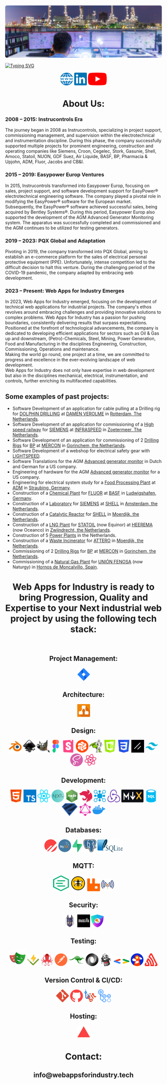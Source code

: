 [![Web Apps for Industry](./icons/control-room-banner.png)](https://webappsforindustry.tech)

[![Typing SVG](https://readme-typing-svg.herokuapp.com?font=Roboto&size=40&pause=1000&color=105271&center=true&width=1150&height=60&lines=Web+Apps+for+Industry;The+leading+software+engineering+company+for+the+industry;Technical+Web+Applications+for+the+Industry)](https://webappsforindustry.tech/)

<div align="center">
<a href="https://www.webappsforindustry.tech" title="Web Apps for Industry website"><img src="./icons/website-tr.png" alt="Website icon" width="41px" height="41px"></a> 
<a href="https://www.linkedin.com/company/web-apps-for-industry" title="Linkedin"><img src="./icons/linkedin-tr.png" alt="Linkedin logo" width="41px" height="41px"></a>
<a href="https://www.youtube.com/@webappsforindustry" title="Youtube"><img src="./icons/youtube-tr.png" alt="Youtube logo" width="61px" height="41px"></a>

# About Us:
<div align="left">
<h3>2008 – 2015: Instrucontrols Era</h3>
The journey began in 2008 as Instrucontrols, specializing in project support, commissioning management, and supervision within the electrotechnical and instrumentation discipline. During this phase, the company successfully supported multiple projects for prominent engineering, construction and operating companies like Siemens, Croon, Cegelec, Stork, Gasunie, Shell, Amoco, Statoil, NUON, GDF Suez, Air Liquide, BASF, BP, Pharmacia & Upjohn, ADM, Fluor, Jacobs and CB&I.
<h3>2015 – 2019: Easypower Europ Ventures</h3>
In 2015, Instrucontrols transformed into Easypower Europ, focusing on sales, project support, and software development support for EasyPower® electrotechnical engineering software. The company played a pivotal role in modifying the EasyPower® software for the European market. Subsequently, the EasyPower® software achieved successful sales, being acquired by Bentley Systems®. During this period, Easypower Europ also supported the development of the AGM Advanced Generator Monitoring system. The apparatus was successfully completed and commissioned and the AGM continues to be utilized for testing generators.
<h3>2019 – 2023: PQX Global and Adaptation</h3>
Pivoting in 2019, the company transformed into PQX Global, aiming to establish an e-commerce platform for the sales of electrical personal protective equipment (PPE). Unfortunately, intense competition led to the difficult decision to halt this venture. During the challenging period of the COVID-19 pandemic, the company adapted by embracing web development.
<h3>2023 – Present: Web Apps for Industry Emerges</h3>
In 2023, Web Apps for Industry emerged, focusing on the development of technical web applications for industrial projects. The company&apos;s ethos revolves around embracing challenges and providing innovative solutions to complex problems. Web Apps for Industry has a passion for pushing boundaries, consistently delivering results that surpass expectations. <br /> Positioned at the forefront of technological advancements, the company is dedicated to developing efficient applications for sectors such as Oil & Gas up and downstream, (Petro)-Chemicals, Steel, Mining, Power Generation, Food and Manufacturing in the disciplines Engineering, Construction, Commissioning, Operations and maintenance. <br /> Making the world go round, one project at a time, we are committed to progress and excellence in the ever-evolving landscape of web development. <br /> Web Apps for Industry does not only have expertise in web development but also in the disciplines mechanical, electrical, instrumentation, and controls, further enriching its multifaceted capabilities.

## Some examples of past projects:
 
-	Software Development of an application for cable pulling at a Drilling rig for <a href="https://www.dolphindrilling.com/our-fleet/blackford-dolphin">DOLPHIN DRILLING</a > at <a href="https://www.damen.com/companies/shiprepair/damen-verolme-rotterdam">DAMEN VEROLME</a> in <a href="https://www.google.com/maps/place/Damen+Verolme+Rotterdam+BV/@51.8915102,4.2939173,15z/data=!4m6!3m5!1s0x47c44b994def4b23:0x897748105a0d1b15!8m2!3d51.8915102!4d4.2939173!16s%2Fg%2F1yy3vlscr?entry=ttu">Rotterdam, The Netherlands</a>.
-	Software Development of an application for commissioning of a <a href="https://en.wikipedia.org/wiki/HSL-Zuid">High speed railway</a> for <a href="https://www.mobility.siemens.com/global/en.html">SIEMENS</a> at <a href="https://en.wikipedia.org/wiki/Infraspeed">INFRASPEED</a> in <a href="https://www.google.com/maps/search/siemens+zoetermeer/@52.0463011,4.5091092,17z?authuser=0&entry=ttu">Zoetermeer, The Netherlands</a>.
-	Software Development of an application for commissioning of 2 <a href="https://www.youtube.com/watch?v=IVUcauJSbQY" title="Drilling Modules">Drilling Rigs</a> for <a href="https://www.bp.com/">BP</a> at <a href="https://www.mercon.com/">MERCON</a> in <a href="https://www.google.com/maps/place/Mercon+Montage/@51.8281914,4.9615524,15z/data=!4m6!3m5!1s0x47c685e11636c165:0x6a2a3105ca530c9b!8m2!3d51.8281914!4d4.9615524!16s%2Fg%2F1tgw93l_?entry=ttu">Gorinchem, the Netherlands</a>.
- Software Development of a webshop for electrical safety gear with <a href="https://www.lightspeedhq.com/" title="Lightspeed">LIGHTSPEED</a>.
-	Software Translations for the AGM <a href="https://www.youtube.com/watch?v=wu27rzasVNM" title="AGM">Advanced generator monitor</a> in Dutch and German for a US company.
-	Engineering of hardware for the AGM <a href="https://www.youtube.com/watch?v=wu27rzasVNM" title="AGM">Advanced generator monitor</a> for a US company.
- Engineering for electrical system study for a <a href="https://www.youtube.com/watch?v=NgORKTMjjvM" title="Food Processing">Food Processing Plant</a> at <a href="https://www.adm.com/">ADM</a> in <a href="https://www.google.com/maps/search/adm/@48.9016631,12.5943983,13z?authuser=0&entry=ttu">Straubing, Germany</a>.
-	Construction of a <a href="chemical-plant.md" title="Chemical Plant">Chemical Plant</a> for <a href="https://www.fluor.com/">FLUOR</a> at <a href="https://www.basf.com/global/en/who-we-are/organization/locations/europe/german-sites/ludwigshafen.html">BASF</a> in <a href="https://www.google.com/maps/place/BASF+SE/@49.5029294,8.3905944,13z/data=!4m10!1m2!2m1!1sbasf+ludwigshafen!3m6!1s0x4797cc59d1a2e5ef:0x1beb4c307d74fde4!8m2!3d49.495018!4d8.434131!15sChFiYXNmIGx1ZHdpZ3NoYWZlbiIDiAEBkgEVY2hlbWljYWxfbWFudWZhY3R1cmVy4AEA!16s%2Fg%2F1tcxnmk6?authuser=0&entry=ttu">Ludwigshafen, Germany</a>.
-	Construction of a <a href="https://www.youtube.com/watch?v=eY9Lo7Aqo4g" title="Laboratory">Laboratory</a> for <a href="https://www.siemens.com/global/en/products/buildings/services.html">SIEMENS</a> at <a href="https://www.energytransitioncampus.com/">SHELL</a> in <a href="https://www.google.com/maps/place/Shell+Global+Solutions+International+B.V./@52.3905857,4.8987101,17z/data=!3m1!4b1!4m6!3m5!1s0x47c6084ac0400001:0x8d10766ba7a2a900!8m2!3d52.3905825!4d4.901285!16s%2Fg%2F11hzrsr851?authuser=0&entry=ttu">Amsterdam, the Netherlands</a>.
-	Construction of a <a href="https://www.youtube.com/watch?v=r-J392UzpyI" title="Catalytic Reactor">Catalytic Reactor</a> for <a href="https://www.shell.com/business-customers/chemicals.html">SHELL</a> in <a href="https://www.google.com/maps/place/Shell+Moerdijk/@51.6819154,4.567279,17z/data=!3m1!4b1!4m6!3m5!1s0x47c4249f99a90d7b:0xaaeea105f402b35!8m2!3d51.6819121!4d4.5698539!16s%2Fg%2F1tflllwl?authuser=0&entry=ttu">Moerdijk, the Netherlands</a>.
-	Construction of a <a href="https://www.youtube.com/watch?v=wmFy6a8g6-Y" title="LNG Plant">LNG Plant</a> for <a href="https://www.equinor.com/energy/snohvit">STATOIL</a> (now Equinor) at <a href="https://www.heerema.com/heerema-fabrication-group">HEEREMA</a> (now Oceanco) in <a href="https://www.google.com/maps/place/Oceanco/@51.807921,4.6181764,15.75z/data=!4m14!1m7!3m6!1s0x47c42f166ede6dcb:0x260c8c07a509caa!2sOceanco!8m2!3d51.8088071!4d4.6203796!16s%2Fg%2F11fly72lg0!3m5!1s0x47c42f166ede6dcb:0x260c8c07a509caa!8m2!3d51.8088071!4d4.6203796!16s%2Fg%2F11fly72lg0?authuser=0&entry=ttu">Zwijndrecht, the Netherlands</a>.
-	Construction of 5 <a href="power-plant.md" title="Power Plants">Power Plants</a> in the Netherlands.
 -	Construction of a <a href="https://www.youtube.com/watch?v=mtUVJRciSbA" title="Waste Incinerator">Waste Incinerator</a> for <a href="https://www.attero.nl/en/">ATTERO</a> in <a href="https://www.google.com/maps/place/Attero+Moerdijk+(AEC)/@51.68302,4.578459,18z/data=!4m10!1m2!2m1!1sattero+moerdijk!3m6!1s0x47c4249cb0a3e38b:0xfdf8239075b22f22!8m2!3d51.68302!4d4.5805189!15sCg9hdHRlcm8gbW9lcmRpamsiA4gBAZIBGHdhc3RlX21hbmFnZW1lbnRfc2VydmljZeABAA!16s%2Fg%2F1tdqgn18?authuser=0&entry=ttu">Moerdijk, the Netherlands</a>.
-	Commissioning of 2 <a href="https://www.youtube.com/watch?v=IVUcauJSbQY" title="Drilling Modules">Drilling Rigs</a> for <a href="https://www.bp.com/">BP</a> at <a href="https://www.mercon.com/">MERCON</a> in <a href="https://www.google.com/maps/place/Mercon+Montage/@51.8281947,4.9589775,673m/data=!3m2!1e3!4b1!4m6!3m5!1s0x47c685e11636c165:0x6a2a3105ca530c9b!8m2!3d51.8281914!4d4.9615524!16s%2Fg%2F1tgw93l_?authuser=0&entry=ttu">Gorinchem, the Netherlands</a>.
- Commissioning of a <a href="https://www.youtube.com/watch?v=mLjOg9j3WgU" title="Natural Gas Plant">Natural Gas Plant</a> for <a href="https://www.naturgy.com/en/">UNIÓN FENOSA</a> (now Naturgy) in <a href="https://www.google.com/maps/place/HEYCO,+PLANTA+DE+PRODUCCI%C3%93N+DE+GAS+%22VIURA%22/@42.4040049,-2.5937979,976m/data=!3m1!1e3!4m15!1m8!3m7!1s0xd5aab4130b390b1:0xf98252918a168870!2sLogro%C3%B1o,+La+Rioja,+Spain!3b1!8m2!3d42.4627195!4d-2.4449852!16zL20vMDFyc2o4!3m5!1s0xd455192239c1d0f:0x8469faa844a95b06!8m2!3d42.4047508!4d-2.5904264!16s%2Fg%2F11g1ftdy98?authuser=0&entry=ttu">Hornos de Moncalvillo, Spain</a>.
<div align="center">  
  
# Web Apps for Industry is ready to bring Progression, Quality and Expertise to your Next industrial web project by using the following tech stack:
 <div>&nbsp;</div>

## Project Management:
<a href="https://www.atlassian.com/software/jira" title="Jira"><img src="./icons/jira.png" alt="Jira logo" width="41px" height="41px"></a>
## Architecture:
<a href="https://www.diagrams.net/" title="Diagrams"><img src="./icons/diagrams.png" alt="Diagrams logo" width="41px" height="41px"></a>
## Design:
<a href="https://www.blender.org/" title="Blender"><img src="./icons/blender-tr.png" alt="Blender logo" width="41px" height="41px"></a>
<a href="https://inkscape.org/" title="Inkscape"><img src="./icons/inkscape.png" alt="Inkscape logo" width="41px" height="41px"></a>
<a href="https://www.gimp.org/" title="GIMP"><img src="./icons/gimp.png" alt="Gimp logo" width="41px" height="41px"></a>
<a href="https://www.figma.com/" title="Figma"><img src="./icons/figma-tr.png" alt="Figma logo" width="31px" height="41px"></a>
<a href="https://storybook.js.org/" title="Storybook"><img src="./icons/storybook-tr.png" alt="Storybook logo" width="41px" height="41px"></a>
<a href="https://www.chromatic.com/" title="Chromatic"><img src="./icons/chromatic-tr.png" alt="Chromatic logo" width="41px" height="41px"></a>
<a href="https://greensock.com/" title="Greensock"><img src="./icons/greensock.png" alt="Greensock logo" width="41px" height="41px"></a>
<a href="https://developer.mozilla.org/en-US/docs/Web/API/Canvas_API" title="Canvas"><img src="./icons/canvas-tr.png" alt="Canvas" width="41px" height="41px"></a>
<a href="https://css-tricks.com/" title="CSS3"><img src="./icons/css-tr.png" alt="CSS3" width="41px" height="41px"></a>
<a href="https://ui.shadcn.com/" title="chadcn ui"><img src="./icons/chadcnui.png" alt="chadcn UI" width="41px" height="41px"></a>
<a href="https://tailwindcss.com/" title="Tailwind"><img src="./icons/tailwind-tr.png" alt="Tailwind logo" width="41px" height="41px"></a>
<a href="https://sass-lang.com/" title="SASS"><img src="./icons/sass-tr.png" alt="SASS logo" width="41px" height="41px"></a>
<a href="https://react-icons.github.io/react-icons/" title="React Icons"><img src="./icons/react-icons.svg" alt="React Icons logo" width="41px" height="41px"></a>
## Development:
<a href="https://html.com/html5/" title="HTML5"><img src="./icons/html-tr.png" alt="HTML5" width="41px" height="41px"></a>
<a href="https://www.typescriptlang.org/" title="Typescript"><img src="./icons/typescript-tr.png" alt="Typescript logo" width="41px" height="41px"></a>
<a href="https://react.dev/" title="React"><img src="./icons/react.svg" alt="React logo" width="41px" height="41px"></a>
<a href="https://nextjs.org/" title="Next"><img src="./icons/next.png" alt="Next logo" width="41px" height="41px"></a>
<a href="https://nodejs.org/en" title="Node"><img src="./icons/nodejs.png" alt="Node logo" width="41px" height="41px"></a>
<a href="https://nestjs.com/" title="Nest"><img src="./icons/nest.png" alt="Nest logo" width="41px" height="41px"></a>
<a href="https://microservices.io/" title="Microservices"><img src="./icons/microservices.png" alt="Microservices logo" width="41px" height="41px"></a>
<a href="https://redux.js.org/" title="Redux"><img src="./icons/redux-tr.png" alt="Redux logo" width="41px" height="41px"></a>
<a href="https://mdxjs.com/" title="MDX"><img src="./icons/mdx-tr.png" alt="MDX" width="71px" height="41px"></a>
<a href="https://aws.amazon.com/what-is/sql/" title="SQL"><img src="./icons/sql-tr.png" alt="SQL logo" width="41px" height="41px"></a>
<a href="https://zod.dev/" title="Zod"><img src="./icons/zod-logo.png" alt="Zod logo" width="51px" height="41px"></a>
<a href="https://graphql.org/" title="GraphQL"><img src="./icons/graphql-tr.png" alt="GraphQL logo" width="41px" height="41px"></a>
<a href="https://www.docker.com/" title="Docker"><img src="./icons/docker.png" alt="Docker logo" width="41px" height="41px"></a>
## Databases:
<a href="https://planetscale.com/" title="Planetscale"><img src="./icons/planetscale-red.png" alt="Planetscale logo" width="41" height="41"></a>
<a href="https://www.mysql.com/" title="MySQL"><img src="./icons/mysql.png" alt="MySQL logo" width="41" height="41"></a>
<a href="https://supabase.com/" title="Supabase"><img src="./icons/supabase-tr.png" alt="Supabase logo" width="32" height="41"></a>
<a href="https://www.postgresql.org/" title="PostgreSQL"><img src="./icons/postgresql.svg" alt="PostgreSQL logo" width="41" height="41"></a>
<a href="https://www.sqlite.org/index.html" title="SQLite"><img src="./icons/sqlite.svg" alt="SQLite logo" width="81" height="41"></a>
## MQTT:
<a href="https://www.emqx.io/" title="EMQX"><img src="./icons/emqx.png" alt="EMQX logo" width="51" height="51"></a>
<a href="https://www.hivemq.com/" title="HiveMQ"><img src="./icons/01-hivemq-bee.png" alt="HiveMQ logo" width="51" height="51"></a>
<a href="https://www.rabbitmq.com/" title="RabbitMQ"><img src="./icons/rabbitmq.png" alt="RabbitMQ logo" width="41" height="41"></a>
<a href="https://mosquitto.org/" title="Mosquitto"><img src="./icons/mosquitto.png" alt="Mosquitto logo" width="41" height="41"></a>
## Security:
<a href="https://snyk.io/" title="Snyk"><img src="./icons/snyk-tr.png" alt="Snyk logo" width="41px" height="41px"></a>
<a href="https://observatory.mozilla.org/" title="Mozilla"><img src="./icons/mozilla.png" alt="Mozilla logo" width="41px" height="41px"></a>
<a href="https://next-auth.js.org/" title="NextAuth"><img src="./icons/nextauth.png" alt="NextAth logo" width="41px" height="41px"></a>
## Testing:
<a href="https://playwright.dev/" title="Playwright"><img src="./icons/playwright-tr.png" alt="Playwright logo" width="51px" height="51px"></a>
<a href="https://vitest.dev/" title="Vitest"><img src="./icons/vitest.svg" alt="Vitest logo" width="41px" height="41px"></a>
<a href="https://testing-library.com/" title="Testing Library"><img src="./icons/testing-library-tr.png" alt="Testing Library logo" width="41px" height="41px"></a>
<a href="https://www.postman.com/" title="Postman"><img src="./icons/postman-tr.png" alt="Postman logo" width="41px" height="41px"></a>
<a href="https://www.mockaroo.com/" title="Mockaroo"><img src="./icons/mockaroo-tr.png" alt="Mockaroo logo" width="51px" height="41px"></a>
<a href="https://jsonplaceholder.typicode.com/" title="JSON"><img src="./icons/json-tr.png" alt="JSON logo" width="41px" height="41px"></a>
<a href="https://fakerjs.dev/" title="Faker"><img src="./icons/faker.svg" alt="Faker logo" width="41px" height="41px"></a>
<a href="https://developers.google.com/search/docs/appearance/structured-data" title="Google Developers"><img src="./icons/google-dev-tr.png" alt="Google Developers logo" width="51px" height="31px"></a>
<a href="https://developer.chrome.com/docs/lighthouse/overview/" title="Lighthouse"><img src="./icons/lighthouse-tr.png" alt="Lighthouse logo" width="41px" height="41px"></a>
<a href="https://sentry.io/welcome/" title="Sentry"><img src="./icons/sentry-3.svg" alt="Sentry logo" width="41px" height="41px"></a>
## Version Control & CI/CD:
<a href="https://git-scm.com/" title="Git"><img src="./icons/git-icon-tr.png" alt="Git logo" width="41px" height="41px"></a>
<a href="https://github.com/justprogressittech" title="Github"><img src="./icons/github-red.png" alt="Github logo" width="41px" height="41px"></a>
<a href="https://git-scm.com/docs/githooks" title="Git Hooks"><img src="./icons/githooks-tr.png" alt="Git Hooks logo" width="41px" height="41px"></a>
<a href="https://docs.github.com/en/actions" title="Github Actions"><img src="./icons/github-actions-tr.png" alt="Github Actions logo" width="41px" height="41px"></a>
## Hosting:
<a href="https://vercel.com/" title="Vercel"><img src="./icons/vercel-red.png" alt="Vercel logo" width="41px" height="41px"></a>
# Contact:
<h2>info@webappsforindustry.tech</h2>
 </div>
